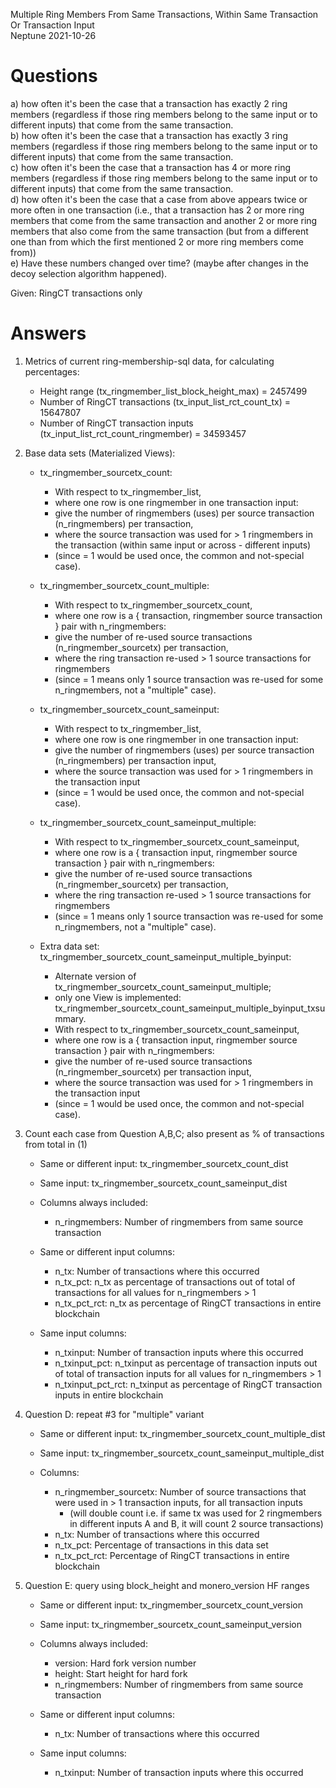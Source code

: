 Multiple Ring Members From Same Transactions, Within Same Transaction Or Transaction Input  
Neptune 2021-10-26

# Questions
a) how often it's been the case that a transaction has exactly 2 ring members (regardless if those ring members belong to the same input or to different inputs) that come from the same transaction.  
b) how often it's been the case that a transaction has exactly 3 ring members (regardless if those ring members belong to the same input or to different inputs) that come from the same transaction.  
c) how often it's been the case that a transaction has 4 or more ring members (regardless if those ring members belong to the same input or to different inputs) that come from the same transaction.  
d) how often it's been the case that a case from above appears twice or more often in one transaction (i.e., that a transaction has 2 or more ring members that come from the same transaction and another 2 or more ring members that also come from the same transaction (but from a different one than from which the first mentioned 2 or more ring members come from))  
e) Have these numbers changed over time? (maybe after changes in the decoy selection algorithm happened).

Given: RingCT transactions only

# Answers
1. Metrics of current ring-membership-sql data, for calculating percentages:
    - Height range (tx_ringmember_list_block_height_max) = 2457499
    - Number of RingCT transactions (tx_input_list_rct_count_tx) = 15647807
    - Number of RingCT transaction inputs (tx_input_list_rct_count_ringmember) = 34593457

2. Base data sets (Materialized Views):
    - tx_ringmember_sourcetx_count:
        - With respect to tx_ringmember_list,
        - where one row is one ringmember in one transaction input:
        - give the number of ringmembers (uses) per source transaction (n_ringmembers) per transaction,
        - where the source transaction was used for > 1 ringmembers in the transaction (within same input or across - different inputs)
        - (since = 1 would be used once, the common and not-special case).

    - tx_ringmember_sourcetx_count_multiple:
        - With respect to tx_ringmember_sourcetx_count,
        - where one row is a { transaction, ringmember source transaction } pair with n_ringmembers:
        - give the number of re-used source transactions (n_ringmember_sourcetx) per transaction,
        - where the ring transaction re-used > 1 source transactions for ringmembers
        - (since = 1 means only 1 source transaction was re-used for some n_ringmembers, not a "multiple" case).

    - tx_ringmember_sourcetx_count_sameinput:
        - With respect to tx_ringmember_list,
        - where one row is one ringmember in one transaction input:
        - give the number of ringmembers (uses) per source transaction (n_ringmembers) per transaction input,
        - where the source transaction was used for > 1 ringmembers in the transaction input
        - (since = 1 would be used once, the common and not-special case).

    - tx_ringmember_sourcetx_count_sameinput_multiple: 
        - With respect to tx_ringmember_sourcetx_count_sameinput,
        - where one row is a { transaction input, ringmember source transaction } pair with n_ringmembers:
        - give the number of re-used source transactions (n_ringmember_sourcetx) per transaction,
        - where the ring transaction re-used > 1 source transactions for ringmembers
        - (since = 1 means only 1 source transaction was re-used for some n_ringmembers, not a "multiple" case).

    - Extra data set: tx_ringmember_sourcetx_count_sameinput_multiple_byinput:
        - Alternate version of tx_ringmember_sourcetx_count_sameinput_multiple; 
        - only one View is implemented: tx_ringmember_sourcetx_count_sameinput_multiple_byinput_txsummary.
        - With respect to tx_ringmember_sourcetx_count_sameinput,
        - where one row is a { transaction input, ringmember source transaction } pair with n_ringmembers:
        - give the number of re-used source transactions (n_ringmember_sourcetx) per transaction input,
        - where the source transaction was used for > 1 ringmembers in the transaction input
        - (since = 1 would be used once, the common and not-special case).
        
3. Count each case from Question A,B,C; also present as % of transactions from total in (1)
    - Same or different input: tx_ringmember_sourcetx_count_dist
    - Same input: tx_ringmember_sourcetx_count_sameinput_dist

    - Columns always included:
        - n_ringmembers: Number of ringmembers from same source transaction

    - Same or different input columns:
        - n_tx: Number of transactions where this occurred
        - n_tx_pct: n_tx as percentage of transactions out of total of transactions for all values for n_ringmembers > 1
        - n_tx_pct_rct: n_tx as percentage of RingCT transactions in entire blockchain

    - Same input columns:
        - n_txinput: Number of transaction inputs where this occurred
        - n_txinput_pct: n_txinput as percentage of transaction inputs out of total of transaction inputs for all values for n_ringmembers > 1
        - n_txinput_pct_rct: n_txinput as percentage of RingCT transaction inputs in entire blockchain

4. Question D: repeat #3 for "multiple" variant
    - Same or different input: tx_ringmember_sourcetx_count_multiple_dist
    - Same input: tx_ringmember_sourcetx_count_sameinput_multiple_dist

    - Columns:
        - n_ringmember_sourcetx: Number of source transactions that were used in > 1 transaction inputs, for all transaction inputs 
            - (will double count i.e. if same tx was used for 2 ringmembers in different inputs A and B, it will count 2 source transactions)
        - n_tx: Number of transactions where this occurred
        - n_tx_pct: Percentage of transactions in this data set
        - n_tx_pct_rct: Percentage of RingCT transactions in entire blockchain

5. Question E: query using block_height and monero_version HF ranges
    - Same or different input: tx_ringmember_sourcetx_count_version
    - Same input: tx_ringmember_sourcetx_count_sameinput_version

    - Columns always included:
        - version: Hard fork version number
        - height: Start height for hard fork
        - n_ringmembers: Number of ringmembers from same source transaction

    - Same or different input columns:
        - n_tx: Number of transactions where this occurred

    - Same input columns:
        - n_txinput: Number of transaction inputs where this occurred